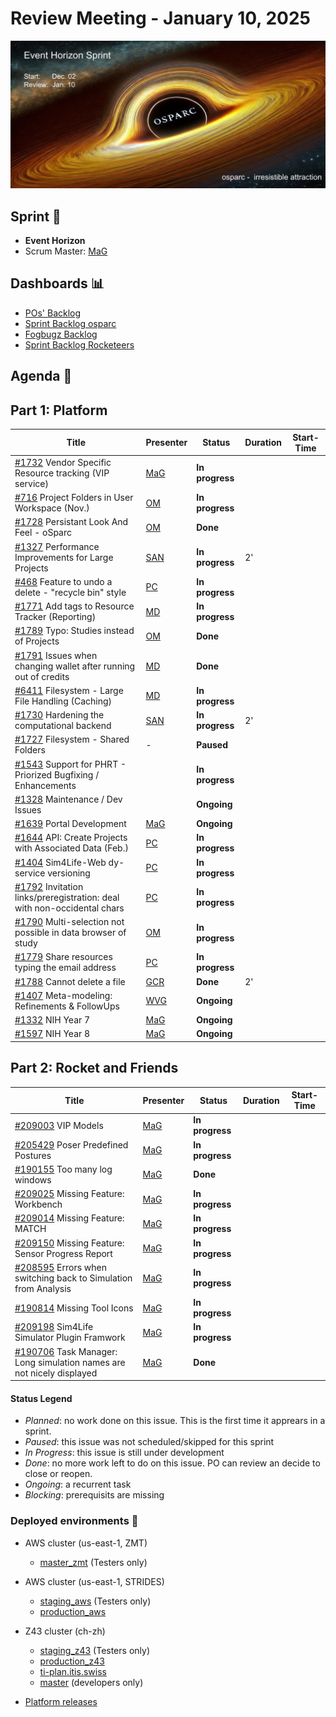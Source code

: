 # Review Meeting - January 10, 2025

![screenshot](./images/event_horizon_sprint_visual.png)


## Sprint 🏃

- **Event Horizon**
- Scrum Master: [MaG]


## Dashboards 📊

- [POs' Backlog](https://github.com/orgs/ITISFoundation/projects/15/views/14)
- [Sprint Backlog osparc](https://github.com/orgs/ITISFoundation/projects/15/views/11)
- [Fogbugz Backlog](https://z43.manuscript.com/login?dest=%2ff%2ffilters%2f1502%2f00-Sim4Life-WEB-FB-Backlog)
- [Sprint Backlog Rocketeers](https://git.speag.com/oSparc/osparc-s4l/-/boards?milestone_title=Started)

## Agenda 📝

## Part 1: Platform

| Title                                                                       | Presenter                                   | Status          | Duration | Start-Time |
| --------------------------------------------------------------------------- | ------------------------------------------- | --------------- | -------- | ---------- |
| [#1732] Vendor Specific Resource tracking (VIP service)                     | [MaG]                                       | **In progress** |          |            |
| [#716] Project Folders in User Workspace (Nov.)                             | [OM]                                        | **In progress** |          |            |
| [#1728] Persistant Look And Feel - oSparc                                   | [OM]                                        | **Done**        |          |            |
| [#1327] Performance Improvements for Large Projects                         | [SAN]                                       | **In progress** |    2'    |            |
| [#468] Feature to undo a delete - "recycle bin" style                       | [PC]                                        | **In progress** |          |            |
| [#1771] Add tags to Resource Tracker (Reporting)                            | [MD]                                        | **In progress** |          |            |
| [#1789] Typo: Studies instead of Projects                                   | [OM]                                        | **Done**        |          |            |
| [#1791] Issues when changing wallet after running out of credits            | [MD]                                        | **Done**        |          |            |
| [#6411] Filesystem - Large File Handling (Caching)                          | [MD]                                        | **In progress** |          |            |
| [#1730] Hardening the computational backend                                 | [SAN]                                       | **In progress** |    2'    |            |
| [#1727] Filesystem - Shared Folders                                         | -                                           | **Paused**      |          |            |
| [#1543] Support for PHRT - Priorized Bugfixing / Enhancements               |                                             | **In progress** |          |            |
| [#1328] Maintenance / Dev Issues                                            |                                             | **Ongoing**     |          |            |
| [#1639] Portal Development                                                  | [MaG]                                       | **Ongoing**     |          |            |
| [#1644] API: Create Projects with Associated Data (Feb.)                    | [PC]                                        | **In progress** |          |            |
| [#1404] Sim4Life-Web dy-service versioning                                  | [PC]                                        | **In progress** |          |            |
| [#1792] Invitation links/preregistration: deal with non-occidental chars    | [PC]                                        | **In progress** |          |            |
| [#1790] Multi-selection not possible in data browser of study               | [OM]                                        | **In progress** |          |            |
| [#1779] Share resources typing the email address                            | [PC]                                        | **In progress** |          |            |
| [#1788] Cannot delete a file                                                | [GCR]                                       | **Done**        |    2'    |            |
| [#1407] Meta-modeling: Refinements & FollowUps                              | [WVG]                                       | **Ongoing**     |          |            |
| [#1332] NIH Year 7                                                          | [MaG]                                       | **Ongoing**     |          |            |
| [#1597] NIH Year 8                                                          | [MaG]                                       | **Ongoing**     |          |            |

## Part 2: Rocket and Friends

| Title                                                                       | Presenter                                   | Status          | Duration | Start-Time |
| --------------------------------------------------------------------------- | ------------------------------------------- | --------------- | -------- | ---------- |
| [#209003] VIP Models                                                        | [MaG]                                       | **In progress** |          |            |
| [#205429] Poser Predefined Postures                                         | [MaG]                                       | **In progress** |          |            |
| [#190155] Too many log windows                                              | [MaG]                                       | **Done**        |          |            |
| [#209025] Missing Feature: Workbench                                        | [MaG]                                       | **In progress** |          |            |
| [#209014] Missing Feature: MATCH                                            | [MaG]                                       | **In progress** |          |            |
| [#209150] Missing Feature: Sensor Progress Report                           | [MaG]                                       | **In progress** |          |            |
| [#208595] Errors when switching back to Simulation from Analysis            | [MaG]                                       | **In progress** |          |            |
| [#190814] Missing Tool Icons                                                | [MaG]                                       | **In progress** |          |            |
| [#209198] Sim4Life Simulator Plugin Framwork                                | [MaG]                                       | **In progress** |          |            |
| [#190706] Task Manager: Long simulation names are not nicely displayed      | [MaG]                                       | **Done**        |          |            |



[#1327]: https://github.com/ITISFoundation/osparc-issues/issues/1327
[#1328]: https://github.com/ITISFoundation/osparc-issues/issues/1328
[#1332]: https://github.com/ITISFoundation/osparc-issues/issues/1332
[#1404]: https://github.com/ITISFoundation/osparc-issues/issues/1404
[#1407]: https://github.com/ITISFoundation/osparc-issues/issues/1407
[#1543]: https://github.com/ITISFoundation/osparc-issues/issues/1543
[#1597]: https://github.com/ITISFoundation/osparc-issues/issues/1597
[#1639]: https://github.com/ITISFoundation/osparc-issues/issues/1639
[#1644]: https://github.com/ITISFoundation/osparc-issues/issues/1644
[#1727]: https://github.com/ITISFoundation/osparc-issues/issues/1727
[#1728]: https://github.com/ITISFoundation/osparc-issues/issues/1728
[#1730]: https://github.com/ITISFoundation/osparc-issues/issues/1730
[#1732]: https://github.com/ITISFoundation/osparc-issues/issues/1732
[#1771]: https://github.com/ITISFoundation/osparc-issues/issues/1771
[#1779]: https://github.com/ITISFoundation/osparc-issues/issues/1779
[#1788]: https://github.com/ITISFoundation/osparc-issues/issues/1788
[#1789]: https://github.com/ITISFoundation/osparc-issues/issues/1789
[#1790]: https://github.com/ITISFoundation/osparc-issues/issues/1790
[#1791]: https://github.com/ITISFoundation/osparc-issues/issues/1791
[#1792]: https://github.com/ITISFoundation/osparc-issues/issues/1792
[#468]: https://github.com/ITISFoundation/osparc-issues/issues/468
[#6411]: https://github.com/ITISFoundation/osparc-issues/issues/6411
[#716]: https://github.com/ITISFoundation/osparc-issues/issues/716

[#209003]: https://z43.manuscript.com/f/cases/209003/VIP-Models
[#205429]: https://z43.manuscript.com/f/cases/205429/POSER-Predefined-Postures
[#190155]: https://z43.manuscript.com/f/cases/190155/Too-many-log-windows
[#209025]: https://z43.manuscript.com/f/cases/209025/Missing-Feature-Workbench
[#209014]: https://z43.manuscript.com/f/cases/209014/Missing-Feature-MATCH
[#209150]: https://z43.manuscript.com/f/cases/209150/Missing-Feature-Sensor-Progress-Report
[#208595]: https://z43.manuscript.com/f/cases/208595/Errors-when-switching-back-to-Simulation-from-Analysis
[#190814]: https://z43.manuscript.com/f/cases/190814/Missing-Tool-Icons
[#209198]: https://z43.manuscript.com/f/cases/209198/Sim4Life-Simulator-Plugin-Framework
[#190706]: https://z43.manuscript.com/f/cases/190706/Task-Manager-Long-simulation-names-are-not-nicely-displayed


[ANE]:https://github.com/GitHK
[BL]:https://github.com/dyollb
[DK]:https://github.com/mrnicegyu11
[EI]:https://github.com/elisabettai
[EN]:https://github.com/esraneufeld
[GCR]:https://github.com/giancarloromeo
[IP]:https://github.com/ignapas
[JGO]:https://github.com/JavierGOrdonnez
[JQU]:https://github.com/jsaq007
[MaG]:https://github.com/mguidon
[MB]:https://github.com/bisgaard-itis
[MD]:https://github.com/matusdrobuliak66
[MEST]:https://github.com/Konohana0608
[OM]:https://github.com/odeimaiz
[PC]:https://github.com/pcrespov
[SAN]:https://github.com/sanderegg
[SB]:https://github.com/sbenkler
[SCA]:https://github.com/SCA-ZMT
[TN]:https://github.com/newton1985
[WVG]:https://github.com/wvangeit
[YH]:https://github.com/YuryHrytsuk

#### Status Legend

- _Planned_: no work done on this issue. This is the first time it apprears in a sprint.
- _Paused_: this issue was not scheduled/skipped for this sprint
- _In Progress_: this issue is still under development
- _Done_: no more work left to do on this issue. PO can review an decide to close or reopen.
- _Ongoing_: a recurrent task
- _Blocking_: prerequisits are missing

### Deployed environments 🚀

- AWS cluster (us-east-1, ZMT)
  - [master_zmt](https://sim4life.io) (Testers only)
- AWS cluster (us-east-1, STRIDES)
  - [staging_aws](https://staging.osparc.io) (Testers only)
  - [production_aws](https://osparc.io)
- Z43 cluster (ch-zh)
  - [staging_z43](http://osparc-staging.speag.com) (Testers only)
  - [production_z43](http://osparc.speag.com)
  - [ti-plan.itis.swiss](http://ti-plan.itis.swiss)
  - [master](https://osparc-master.speag.com) (developers only)

- [Platform releases](https://github.com/ITISFoundation/osparc-simcore/releases)

